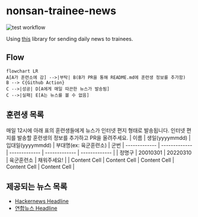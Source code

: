 # nonsan-trainee-news
![test workflow](https://github.com/guzus/nonsan-trainee-news/actions/workflows/test.yml/badge.svg)

Using [this](https://github.com/lewisleedev/thecampy) library for sending daily news to trainees.

## Flow

```mermaid
flowchart LR
A[A가 훈련소에 감] -->|부탁| B(B가 PR을 통해 README.md에 훈련생 정보를 추가함)
B --> C{Github Action}
C -->|성공| D[A에게 매일 따끈한 뉴스가 발송됨]
C -->|실패| E[A는 뉴스를 볼 수 없음]
```

## 훈련생 목록
매일 12시에 아래 표의 훈련생들에게 뉴스가 인터넷 편지 형태로 발송됩니다.
인터넷 편지를 발송할 훈련생의 정보를 추가하고 PR을 올려주세요.
| 이름  | 생일(yyyymmdd) | 입대일(yyyymmdd) | 부대명(ex: 육군훈련소) | 군번
| ------------- | ------------- | ------------- | ------------- | ------------- |
| 정명구  | 20010301  | 20220310  | 육군훈련소  | 채워주세요!  |
| Content Cell  | Content Cell  | Content Cell  | Content Cell  | Content Cell  |

## 제공되는 뉴스 목록
- [Hackernews Headline](https://news.ycombinator.com/newest)
- [연합뉴스 Headline](https://www.yonhapnewstv.co.kr/news/headline)

